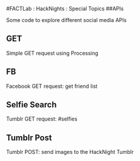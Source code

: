 #FACTLab : HackNights : Special Topics
##APIs

Some code to explore different social media APIs

## GET
Simple GET request using Processing

## FB
Facebook GET request: get friend list

## Selfie Search
Tumblr GET request: #selfies

## Tumblr Post
Tumblr POST: send images to the HackNight Tumblr


